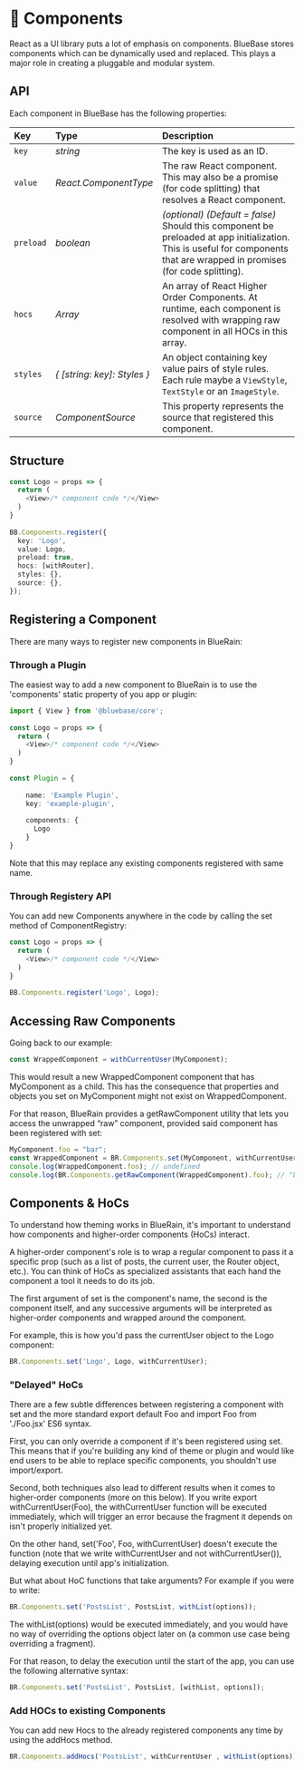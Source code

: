 # 🎁 Components

React as a UI library puts a lot of emphasis on components. BlueBase stores components which can be dynamically used and replaced. This plays a major role in creating a pluggable and modular system.

## API

Each component in BlueBase has the following properties:

| Key | Type | Description |
| :--- | :--- | :--- |
| `key` | _string_ | The key is used as an ID. |
| `value` | _React.ComponentType_ | The raw React component. This may also be a promise \(for code splitting\) that resolves a React component. |
| `preload` | _boolean_ | _\(optional\) \(Default = false\)_ Should this component be preloaded at app initialization. This is useful for components that are wrapped in promises \(for code splitting\). |
| `hocs` | _Array_ | An array of React Higher Order Components. At runtime, each component is resolved with wrapping raw component in all HOCs in this array. |
| `styles` | _{ \[string: key\]: Styles }_ | An object containing key value pairs of style rules. Each rule maybe a `ViewStyle`, `TextStyle` or an `ImageStyle`. |
| `source` | _ComponentSource_ | This property represents the source that registered this component. |

## Structure

```typescript
const Logo = props => {
  return (
    <View>/* component code */</View>
  )
}
​
BB.Components.register({
  key: 'Logo',
  value: Logo,
  preload: true,
  hocs: [withRouter],
  styles: {},
  source: {},
});
```

## Registering a Component

There are many ways to register new components in BlueRain:

### Through a Plugin

The easiest way to add a new component to BlueRain is to use the 'components' static property of you app or plugin:

```typescript
import { View } from '@bluebase/core';
​
const Logo = props => {
  return (
    <View>/* component code */</View>
  )
}
​
const Plugin = {
​
    name: 'Example Plugin',
    key: 'example-plugin',
​
    components: {
      Logo
    }
}
```

Note that this may replace any existing components registered with same name.

### Through Registery API

You can add new Components anywhere in the code by calling the set method of ComponentRegistry:

```typescript
const Logo = props => {
  return (
    <View>/* component code */</View>
  )
}
​
BB.Components.register('Logo', Logo);
```

## Accessing Raw Components

Going back to our example:

```typescript
const WrappedComponent = withCurrentUser(MyComponent);
```

This would result a new WrappedComponent component that has MyComponent as a child. This has the consequence that properties and objects you set on MyComponent might not exist on WrappedComponent.

For that reason, BlueRain provides a getRawComponent utility that lets you access the unwrapped “raw” component, provided said component has been registered with set:

```typescript
MyComponent.foo = "bar";
const WrappedComponent = BR.Components.set(MyComponent, withCurrentUser);
console.log(WrappedComponent.foo); // undefined
console.log(BR.Components.getRawComponent(WrappedComponent).foo); // "bar"
```

## Components & HoCs

To understand how theming works in BlueRain, it's important to understand how components and higher-order components \(HoCs\) interact.

A higher-order component's role is to wrap a regular component to pass it a specific prop \(such as a list of posts, the current user, the Router object, etc.\). You can think of HoCs as specialized assistants that each hand the component a tool it needs to do its job.

The first argument of set is the component's name, the second is the component itself, and any successive arguments will be interpreted as higher-order components and wrapped around the component.

For example, this is how you'd pass the currentUser object to the Logo component:

```typescript
BR.Components.set('Logo', Logo, withCurrentUser);
```

### "Delayed" HoCs

There are a few subtle differences between registering a component with set and the more standard export default Foo and import Foo from './Foo.jsx' ES6 syntax.

First, you can only override a component if it's been registered using set. This means that if you're building any kind of theme or plugin and would like end users to be able to replace specific components, you shouldn't use import/export.

Second, both techniques also lead to different results when it comes to higher-order components \(more on this below\). If you write export withCurrentUser\(Foo\), the withCurrentUser function will be executed immediately, which will trigger an error because the fragment it depends on isn't properly initialized yet.

On the other hand, set\('Foo', Foo, withCurrentUser\) doesn't execute the function \(note that we write withCurrentUser and not withCurrentUser\(\)\), delaying execution until app's initialization.

But what about HoC functions that take arguments? For example if you were to write:

```typescript
BR.Components.set('PostsList', PostsList, withList(options));
```

The withList\(options\) would be executed immediately, and you would have no way of overriding the options object later on \(a common use case being overriding a fragment\).

For that reason, to delay the execution until the start of the app, you can use the following alternative syntax:

```typescript
BR.Components.set('PostsList', PostsList, [withList, options]);
```

### Add HOCs to existing Components

You can add new Hocs to the already registered components any time by using the addHocs method.

```typescript
BR.Components.addHocs('PostsList', withCurrentUser , withList(options));
```

